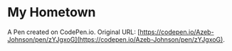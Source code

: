 # My Hometown

A Pen created on CodePen.io. Original URL: [https://codepen.io/Azeb-Johnson/pen/zYJgxoG](https://codepen.io/Azeb-Johnson/pen/zYJgxoG).

